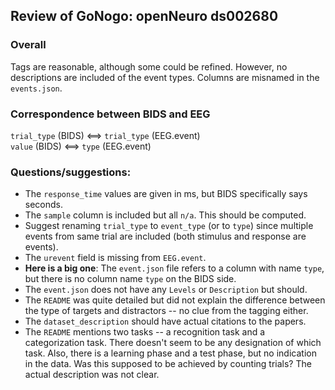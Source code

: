 ## Review of GoNogo:  openNeuro ds002680

### Overall
Tags are reasonable, although some could be refined.
However, no descriptions are included of the event types.
Columns are misnamed in the `events.json`.

### Correspondence between BIDS and EEG
`trial_type` (BIDS) <==> `trial_type` (EEG.event)  
`value` (BIDS) <==> `type` (EEG.event)

### Questions/suggestions:

* The `response_time` values are given in ms, but BIDS specifically says seconds.
* The `sample` column is included but all `n/a`. This should be computed.
* Suggest renaming `trial_type` to `event_type` (or to `type`) since multiple
events from same trial are included (both stimulus and response are events).
* The `urevent` field is missing from `EEG.event`.
* **Here is a big one**: The `event.json` file refers to a column with
name `type`, but there is no column name `type` on the BIDS side.
* The `event.json` does not have any `Levels` or `Description` but should.
* The `README` was quite detailed but did not explain the difference between
the type of targets and distractors -- no clue from the tagging either.
* The `dataset_description` should have actual citations to the papers. 
* The `README` mentions two tasks -- a recognition task and a categorization task.
There doesn't seem to be any designation of which task. Also, there is a learning
phase and a test phase, but no indication in the data. Was this supposed to be achieved
by counting trials? The actual description was not clear.
